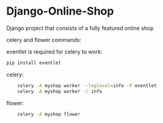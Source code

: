 # Django-Online-Shop

Django project that consists of a fully featured online shop

celery and flower commands:

eventlet is required for celery to work:

```bash
pip install eventlet
```

celery:

```bash
    celery -A myshop worker --loglevel=info -P eventlet
    celery -A myshop worker -l info
```

flower:

```bash
    celery -A myshop flower
```
